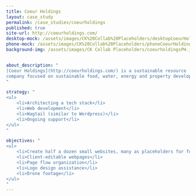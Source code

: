 ```yaml
---
title: Coeur Holdings
layout: case_study
permalink: /case_studies/coeurholdings
published: true
site-url: http://coeurholdings.com/
desktop-mock: /assets/images/CK%20Collab%20Placeholders/desktopCoeurHoldings.png
phone-mock: /assets/images/CK%20Collab%20Placeholders/phoneCoeurHoldings.png
background-img: /assets/images/CK Collab Placeholders/coeurholdingsPH.jpeg


about_description: "
[Coeur Holdings](http://coeurholdings.com/) is a sustainable resource
company focused on sustainable food, water, energy and property development in North Idaho.
"

strategy: "
<ul>
    <li>Architecting a tech stack</li>
    <li>Web development</li>
    <li>Wagtail (similar to Wordpress)</li>
    <li>Ongoing support</li>
</ul>
"

objectives: "
<ul>
    <li>Create half a dozen small websites, many as placeholders for future growth</li>
    <li>Client-editable webpages</li>
    <li>Page flow organization</li>
    <li>Logo design assistance</li>
    <li>Drone footage</li>
</ul>
"
---
```

